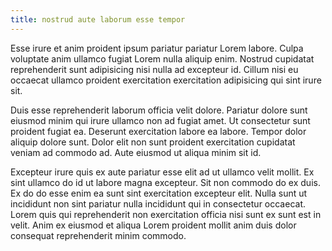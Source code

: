 ```yaml
---
title: nostrud aute laborum esse tempor
---
```


Esse irure et anim proident ipsum pariatur pariatur Lorem labore. Culpa voluptate anim ullamco fugiat Lorem nulla aliquip enim. Nostrud cupidatat reprehenderit sunt adipisicing nisi nulla ad excepteur id. Cillum nisi eu occaecat ullamco proident exercitation exercitation adipisicing qui sint irure sit.

Duis esse reprehenderit laborum officia velit dolore. Pariatur dolore sunt eiusmod minim qui irure ullamco non ad fugiat amet. Ut consectetur sunt proident fugiat ea. Deserunt exercitation labore ea labore. Tempor dolor aliquip dolore sunt. Dolor elit non sunt proident exercitation cupidatat veniam ad commodo ad. Aute eiusmod ut aliqua minim sit id.

Excepteur irure quis ex aute pariatur esse elit ad ut ullamco velit mollit. Ex sint ullamco do id ut labore magna excepteur. Sit non commodo do ex duis. Ex do do esse enim ea sunt sint exercitation excepteur elit. Nulla sunt ut incididunt non sint pariatur nulla incididunt qui in consectetur occaecat. Lorem quis qui reprehenderit non exercitation officia nisi sunt ex sunt est in velit. Anim ex eiusmod et aliqua Lorem proident mollit anim duis dolor consequat reprehenderit minim commodo.